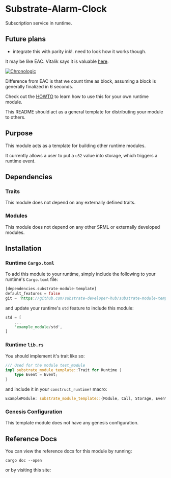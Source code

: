 # Substrate-Alarm-Clock

Subscription service in runtime.


## Future plans
- integrate this with parity ink!. need to look how it works though.

It may be like EAC. 
Vitalik says it is valuable [here](https://chronologic.network/).

[![Chronologic](http://img.youtube.com/vi/SSJUIHrkWhY/0.jpg)](https://www.youtube.com/watch?v=SSJUIHrkWhY "Audi R8")


Difference from EAC is that we count time as block, assuming a block is generally finalized in 6 seconds.

Check out the [HOWTO](HOWTO.md) to learn how to use this for your own runtime module.

This README should act as a general template for distributing your module to others.

## Purpose

This module acts as a template for building other runtime modules.

It currently allows a user to put a `u32` value into storage, which triggers a runtime event.

## Dependencies

### Traits

This module does not depend on any externally defined traits.

### Modules

This module does not depend on any other SRML or externally developed modules.

## Installation

### Runtime `Cargo.toml`

To add this module to your runtime, simply include the following to your runtime's `Cargo.toml` file:

```rust
[dependencies.substrate-module-template]
default_features = false
git = 'https://github.com/substrate-developer-hub/substrate-module-template.git'
```

and update your runtime's `std` feature to include this module:

```rust
std = [
    ...
    'example_module/std',
]
```

### Runtime `lib.rs`

You should implement it's trait like so:

```rust
/// Used for the module test_module
impl substrate_module_template::Trait for Runtime {
	type Event = Event;
}
```

and include it in your `construct_runtime!` macro:

```rust
ExampleModule: substrate_module_template::{Module, Call, Storage, Event<T>},
```

### Genesis Configuration

This template module does not have any genesis configuration.

## Reference Docs

You can view the reference docs for this module by running:

```
cargo doc --open
```

or by visiting this site: <Add Your Link>
